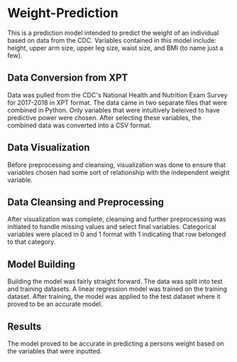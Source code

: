 # Weight-Prediction
This is a prediction model intended to predict the weight of an individual based on data from the CDC. Variables contained in this model include: height, upper arm size, upper leg size, waist size, and BMI (to name just a few).

## Data Conversion from XPT
Data was pulled from the CDC's National Health and Nutrition Exam Survey for 2017-2018 in XPT format. The data came in two separate files that were combined in Python. Only variables that were intuitively beleived to have predictive power were chosen. After selecting these variables, the combined data was converted into a CSV format.

## Data Visualization
Before preprocessing and cleansing, visualization was done to ensure that variables chosen had some sort of relationship with the independent weight variable. 

## Data Cleansing and Preprocessing
After visualization was complete, cleansing and further preprocessing was initiated to handle missing values and select final variables. Categorical variables were placed in 0 and 1 format with 1 indicating that row belonged to that category. 

## Model Building
Building the model was fairly straight forward. The data was split into test and training datasets. A linear regression model was trained on the training dataset. After training, the model was applied to the test dataset where it proved to be an accurate model.

## Results
The model proved to be accurate in predicting a persons weight based on the variables that were inputted. 



